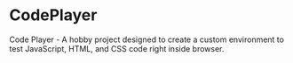 # CodePlayer
Code Player - A hobby project designed to create a custom environment to test JavaScript, HTML, and CSS code right inside browser. 
